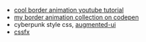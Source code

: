 - [cool border animation youtube tutorial](https://www.youtube.com/watch?v=zFimhFbPpRs)
- [my border animation collection on codepen](https://codepen.io/collection/Xwpqrj?grid_type=list)
- cyberpunk style css, [augmented-ui](https://augmented-ui.com/)
- [cssfx](https://cssfx.netlify.app/)
